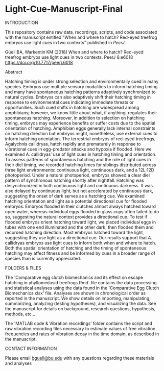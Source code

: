 # Light-Cue-Manuscript-Final

INTRODUCTION

This repository contains raw data, recordings, scripts, and code associated with the manuscript entitled "When and where to hatch? Red-eyed treefrog embryos use light cues in two contexts" published in _PeerJ_. 

Güell BA, Warkentin KM (2018) When and where to hatch? Red-eyed treefrog embryos use light cues in two contexts. PeerJ 6:e6018 https://doi.org/10.7717/peerj.6018 


Abstract

Hatching timing is under strong selection and environmentally cued in many species. Embryos use multiple sensory modalities to inform hatching timing and many have spontaneous hatching patterns adaptively synchronized to natural cycles. Embryos can also adaptively shift their hatching timing in response to environmental cues indicating immediate threats or opportunities. Such cued shifts in hatching are widespread among amphibians; however, we know little about what, if anything, regulates their spontaneous hatching. Moreover, in addition to selection on hatching timing, embryos may experience benefits or suffer costs due to the spatial orientation of hatching. Amphibian eggs generally lack internal constraints on hatching direction but embryos might, nonetheless, use external cues to inform hatching orientation. The terrestrial embryos of red-eyed treefrogs, Agalychnis callidryas, hatch rapidly and prematurely in response to vibrational cues in egg-predator attacks and hypoxia if flooded. Here we examined A. callidryas’ use of light cues in hatching timing and orientation. To assess patterns of spontaneous hatching and the role of light cues in their diel timing, we recorded hatching times for siblings distributed across three light environments: continuous light, continuous dark, and a 12L:12D photoperiod. Under a natural photoperiod, embryos showed a clear diel pattern of synchronous hatching shortly after nightfall. Hatching was desynchronized in both continuous light and continuous darkness. It was also delayed by continuous light, but not accelerated by continuous dark, suggesting the onset of dark serves as a hatching cue. We examined hatching orientation and light as a potential directional cue for flooded embryos. Embryos flooded in their clutches almost always hatched toward open water, whereas individual eggs flooded in glass cups often failed to do so, suggesting the natural context provides a directional cue. To test if flooded embryos orient hatching toward light, we placed individual eggs in tubes with one end illuminated and the other dark, then flooded them and recorded hatching direction. Most embryos hatched toward the light, suggesting they use light as a directional cue. Our results support that A. callidryas embryos use light cues to inform both when and where to hatch. Both the spatial orientation of hatching and the timing of spontaneous hatching may affect fitness and be informed by cues in a broader range of species than is currently appreciated.

FOLDERS & FILES

The 'Comparative egg clutch biomechanics and its effect on escape hatching in phyllomedusid treefrogs.Rmd' file contains the data processing and statistical analyses using the data found in the 'Comparative Egg Clutch Biomechanics.xlsx' file. Analyses are shown in chronological order as reported in the manuscript. We show details on importing, manipulating, summarizing, analyzing (testing hypotheses), and visualizing the data. See the manuscript for details on background, research questions, hypothesis, methods, etc...

The 'MATLAB code & Vibration recordings' folder contains the script and raw vibration recording files necessary to estimate values of free vibration frequencies and rates of vibration decay in the time domain, as described in the manuscript.

CONTACT INFORMATION

Please email bguell@bu.edu with any questions regarding these materials and analyses
